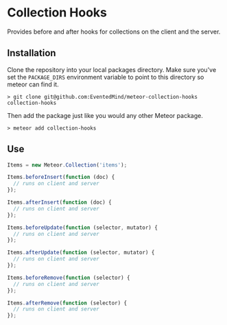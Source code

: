 # Collection Hooks

Provides before and after hooks for collections on the client and the server.

## Installation

Clone the repository into your local packages directory. Make sure you've set
the `PACKAGE_DIRS` environment variable to point to this directory so meteor can
find it.

```
> git clone git@github.com:EventedMind/meteor-collection-hooks collection-hooks
```

Then add the package just like you would any other Meteor package.

```
> meteor add collection-hooks
```

## Use

```javascript
Items = new Meteor.Collection('items');

Items.beforeInsert(function (doc) {
  // runs on client and server
});

Items.afterInsert(function (doc) {
  // runs on client and server
});

Items.beforeUpdate(function (selector, mutator) {
  // runs on client and server
});

Items.afterUpdate(function (selector, mutator) {
  // runs on client and server
});

Items.beforeRemove(function (selector) {
  // runs on client and server
});

Items.afterRemove(function (selector) {
  // runs on client and server
});
```
